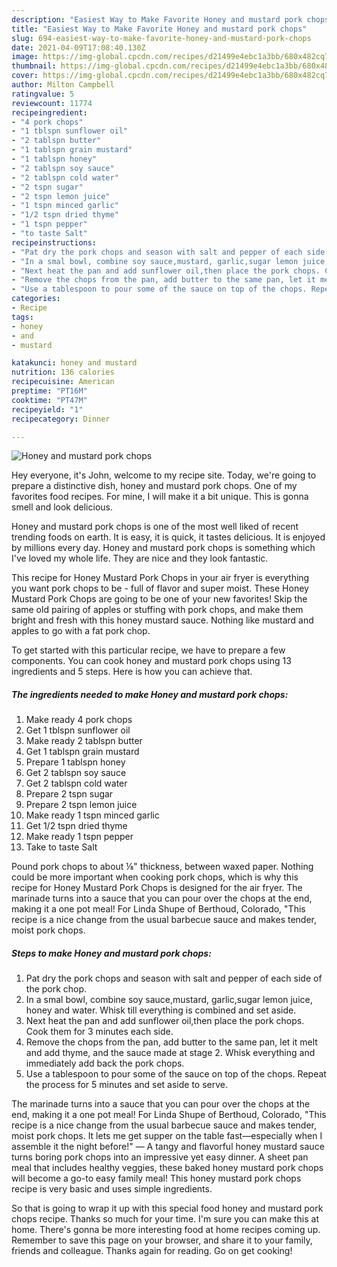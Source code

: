 ```yaml
---
description: "Easiest Way to Make Favorite Honey and mustard pork chops"
title: "Easiest Way to Make Favorite Honey and mustard pork chops"
slug: 694-easiest-way-to-make-favorite-honey-and-mustard-pork-chops
date: 2021-04-09T17:08:40.130Z
image: https://img-global.cpcdn.com/recipes/d21499e4ebc1a3bb/680x482cq70/honey-and-mustard-pork-chops-recipe-main-photo.jpg
thumbnail: https://img-global.cpcdn.com/recipes/d21499e4ebc1a3bb/680x482cq70/honey-and-mustard-pork-chops-recipe-main-photo.jpg
cover: https://img-global.cpcdn.com/recipes/d21499e4ebc1a3bb/680x482cq70/honey-and-mustard-pork-chops-recipe-main-photo.jpg
author: Milton Campbell
ratingvalue: 5
reviewcount: 11774
recipeingredient:
- "4 pork chops"
- "1 tblspn sunflower oil"
- "2 tablspn butter"
- "1 tablspn grain mustard"
- "1 tablspn honey"
- "2 tablspn soy sauce"
- "2 tablspn cold water"
- "2 tspn sugar"
- "2 tspn lemon juice"
- "1 tspn minced garlic"
- "1/2 tspn dried thyme"
- "1 tspn pepper"
- "to taste Salt"
recipeinstructions:
- "Pat dry the pork chops and season with salt and pepper of each side of the pork chop."
- "In a smal bowl, combine soy sauce,mustard, garlic,sugar lemon juice, honey and water. Whisk till everything is combined and set aside."
- "Next heat the pan and add sunflower oil,then place the pork chops. Cook them for 3 minutes each side."
- "Remove the chops from the pan, add butter to the same pan, let it melt and add thyme, and the sauce made at stage 2. Whisk everything and immediately add back the pork chops."
- "Use a tablespoon to pour some of the sauce on top of the chops. Repeat the process for 5 minutes and set aside to serve."
categories:
- Recipe
tags:
- honey
- and
- mustard

katakunci: honey and mustard 
nutrition: 136 calories
recipecuisine: American
preptime: "PT16M"
cooktime: "PT47M"
recipeyield: "1"
recipecategory: Dinner

---
```



![Honey and mustard pork chops](https://img-global.cpcdn.com/recipes/d21499e4ebc1a3bb/680x482cq70/honey-and-mustard-pork-chops-recipe-main-photo.jpg)

Hey everyone, it's John, welcome to my recipe site. Today, we're going to prepare a distinctive dish, honey and mustard pork chops. One of my favorites food recipes. For mine, I will make it a bit unique. This is gonna smell and look delicious.

Honey and mustard pork chops is one of the most well liked of recent trending foods on earth. It is easy, it is quick, it tastes delicious. It is enjoyed by millions every day. Honey and mustard pork chops is something which I've loved my whole life. They are nice and they look fantastic.

This recipe for Honey Mustard Pork Chops in your air fryer is everything you want pork chops to be - full of flavor and super moist. These Honey Mustard Pork Chops are going to be one of your new favorites! Skip the same old pairing of apples or stuffing with pork chops, and make them bright and fresh with this honey mustard sauce. Nothing like mustard and apples to go with a fat pork chop.


To get started with this particular recipe, we have to prepare a few components. You can cook honey and mustard pork chops using 13 ingredients and 5 steps. Here is how you can achieve that.

<!--inarticleads1-->

##### The ingredients needed to make Honey and mustard pork chops:

1. Make ready 4 pork chops
1. Get 1 tblspn sunflower oil
1. Make ready 2 tablspn butter
1. Get 1 tablspn grain mustard
1. Prepare 1 tablspn honey
1. Get 2 tablspn soy sauce
1. Get 2 tablspn cold water
1. Prepare 2 tspn sugar
1. Prepare 2 tspn lemon juice
1. Make ready 1 tspn minced garlic
1. Get 1/2 tspn dried thyme
1. Make ready 1 tspn pepper
1. Take to taste Salt


Pound pork chops to about ⅛&#34; thickness, between waxed paper. Nothing could be more important when cooking pork chops, which is why this recipe for Honey Mustard Pork Chops is designed for the air fryer. The marinade turns into a sauce that you can pour over the chops at the end, making it a one pot meal! For Linda Shupe of Berthoud, Colorado, &#34;This recipe is a nice change from the usual barbecue sauce and makes tender, moist pork chops. 

<!--inarticleads2-->

##### Steps to make Honey and mustard pork chops:

1. Pat dry the pork chops and season with salt and pepper of each side of the pork chop.
1. In a smal bowl, combine soy sauce,mustard, garlic,sugar lemon juice, honey and water. Whisk till everything is combined and set aside.
1. Next heat the pan and add sunflower oil,then place the pork chops. Cook them for 3 minutes each side.
1. Remove the chops from the pan, add butter to the same pan, let it melt and add thyme, and the sauce made at stage 2. Whisk everything and immediately add back the pork chops.
1. Use a tablespoon to pour some of the sauce on top of the chops. Repeat the process for 5 minutes and set aside to serve.


The marinade turns into a sauce that you can pour over the chops at the end, making it a one pot meal! For Linda Shupe of Berthoud, Colorado, &#34;This recipe is a nice change from the usual barbecue sauce and makes tender, moist pork chops. It lets me get supper on the table fast—especially when I assemble it the night before!&#34; — A tangy and flavorful honey mustard sauce turns boring pork chops into an impressive yet easy dinner. A sheet pan meal that includes healthy veggies, these baked honey mustard pork chops will become a go-to easy family meal! This honey mustard pork chops recipe is very basic and uses simple ingredients. 

So that is going to wrap it up with this special food honey and mustard pork chops recipe. Thanks so much for your time. I'm sure you can make this at home. There's gonna be more interesting food at home recipes coming up. Remember to save this page on your browser, and share it to your family, friends and colleague. Thanks again for reading. Go on get cooking!
